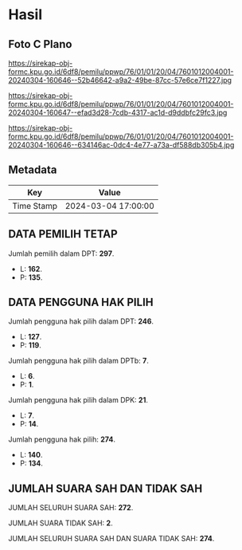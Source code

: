 # Hasil

## Foto C Plano

https://sirekap-obj-formc.kpu.go.id/6df8/pemilu/ppwp/76/01/01/20/04/7601012004001-20240304-160646--52b46642-a9a2-49be-87cc-57e6ce7f1227.jpg

https://sirekap-obj-formc.kpu.go.id/6df8/pemilu/ppwp/76/01/01/20/04/7601012004001-20240304-160647--efad3d28-7cdb-4317-ac1d-d9ddbfc29fc3.jpg

https://sirekap-obj-formc.kpu.go.id/6df8/pemilu/ppwp/76/01/01/20/04/7601012004001-20240304-160646--634146ac-0dc4-4e77-a73a-df588db305b4.jpg


## Metadata

| Key        | Value               |
| ---------- | ------------------- |
| Time Stamp | 2024-03-04 17:00:00 |


## DATA PEMILIH TETAP

Jumlah pemilih dalam DPT: **297**.
 * L: **162**.
 * P: **135**.

## DATA PENGGUNA HAK PILIH

Jumlah pengguna hak pilih dalam DPT: **246**.
 * L: **127**.
 * P: **119**.

Jumlah pengguna hak pilih dalam DPTb: **7**.
 * L: **6**.
 * P: **1**.

Jumlah pengguna hak pilih dalam DPK: **21**.
 * L: **7**.
 * P: **14**.

Jumlah pengguna hak pilih: **274**.
 * L: **140**.
 * P: **134**.

## JUMLAH SUARA SAH DAN TIDAK SAH

JUMLAH SELURUH SUARA SAH: **272**.

JUMLAH SUARA TIDAK SAH: **2**.

JUMLAH SELURUH SUARA SAH DAN SUARA TIDAK SAH: **274**.


